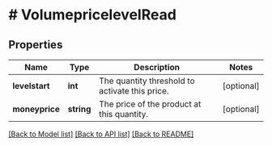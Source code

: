 # # VolumepricelevelRead

## Properties

Name | Type | Description | Notes
------------ | ------------- | ------------- | -------------
**levelstart** | **int** | The quantity threshold to activate this price. | [optional]
**moneyprice** | **string** | The price of the product at this quantity. | [optional]

[[Back to Model list]](../../README.md#models) [[Back to API list]](../../README.md#endpoints) [[Back to README]](../../README.md)
